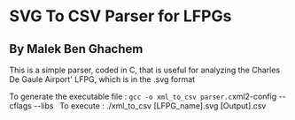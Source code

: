 # SVG To CSV Parser for LFPGs

## By Malek Ben Ghachem 

This is a simple parser, coded in C, that is useful for analyzing the Charles De Gaule Airport' LFPG, which is in the .svg format

To generate the executable file : ` gcc -o xml_to_csv parser.c `xml2-config --cflags --libs` `
To execute : ./xml_to_csv [LFPG_name].svg [Output].csv


